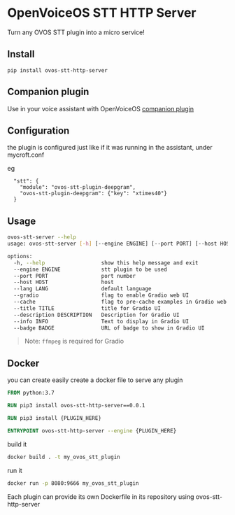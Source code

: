 # OpenVoiceOS STT HTTP Server

Turn any OVOS STT plugin into a micro service!

## Install

`pip install ovos-stt-http-server`

## Companion plugin

Use in your voice assistant with OpenVoiceOS [companion plugin](https://github.com/OpenVoiceOS/ovos-stt-server-plugin)

## Configuration

the plugin is configured just like if it was running in the assistant, under mycroft.conf

eg
```
  "stt": {
    "module": "ovos-stt-plugin-deepgram",
    "ovos-stt-plugin-deepgram": {"key": "xtimes40"}
  }
```


## Usage

```bash
ovos-stt-server --help
usage: ovos-stt-server [-h] [--engine ENGINE] [--port PORT] [--host HOST]

options:
  -h, --help                  show this help message and exit
  --engine ENGINE             stt plugin to be used
  --port PORT                 port number
  --host HOST                 host
  --lang LANG                 default language
  --gradio                    flag to enable Gradio web UI
  --cache                     flag to pre-cache examples in Gradio web UI
  --title TITLE               title for Gradio UI
  --description DESCRIPTION   Description for Gradio UI
  --info INFO                 Text to display in Gradio UI
  --badge BADGE               URL of badge to show in Gradio UI
```
> Note: `ffmpeg` is required for Gradio


## Docker

you can create easily create a docker file to serve any plugin

```dockerfile
FROM python:3.7

RUN pip3 install ovos-stt-http-server==0.0.1

RUN pip3 install {PLUGIN_HERE}

ENTRYPOINT ovos-stt-http-server --engine {PLUGIN_HERE}
```

build it
```bash
docker build . -t my_ovos_stt_plugin
```

run it
```bash
docker run -p 8080:9666 my_ovos_stt_plugin
```

Each plugin can provide its own Dockerfile in its repository using ovos-stt-http-server
